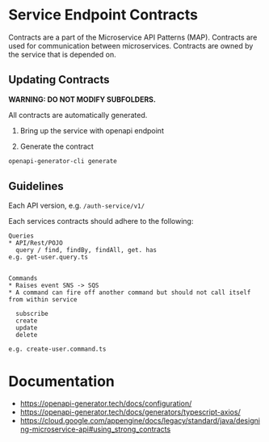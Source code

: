 # Service Endpoint Contracts

Contracts are a part of the Microservice API Patterns (MAP). Contracts are used
for communication between microservices. Contracts are owned by the service that
is depended on.

## Updating Contracts

**WARNING: DO NOT MODIFY SUBFOLDERS.**

All contracts are automatically generated.

1. Bring up the service with openapi endpoint

2. Generate the contract

```bash
openapi-generator-cli generate
```

## Guidelines

Each API version, e.g. `/auth-service/v1/`

Each services contracts should adhere to the following:

```
Queries
* API/Rest/POJO
  query / find, findBy, findAll, get. has
e.g. get-user.query.ts


Commands
* Raises event SNS -> SQS
* A command can fire off another command but should not call itself from within service

  subscribe
  create
  update
  delete

e.g. create-user.command.ts
```

# Documentation

- https://openapi-generator.tech/docs/configuration/
- https://openapi-generator.tech/docs/generators/typescript-axios/
- https://cloud.google.com/appengine/docs/legacy/standard/java/designing-microservice-api#using_strong_contracts
